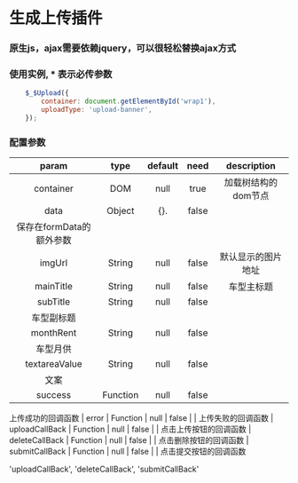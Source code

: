 # 生成上传插件 
### 原生js，ajax需要依赖jquery，可以很轻松替换ajax方式

### 使用实例, * 表示必传参数
```javascript
    $_$Upload({
        container: document.getElementById('wrap1'),
        uploadType: 'upload-banner',
    });

``` 
### 配置参数
| param        | type          |  default                              |   need   | description                                                  |
|  :----:      |  :----:       |  :----:                               |  :----:  |  :----:                                                      | 
| container    | DOM           |   null                                |   true   | 加载树结构的dom节点                                            |
| data         | Object        |   {}.                                 |   false  |
保存在formData的额外参数                                       |
| imgUrl        | String       |   null                                |   false  | 默认显示的图片地址                                             |
| mainTitle     | String       |   null                                |   false  |车型主标题                                          |
| subTitle      | String      |   null                                |   false  | 
车型副标题                                          |
| monthRent     | String      |   null                                |   false  | 
车型月供                                     |
| textareaValue      | String        |   null                                |   false  |             
文案                     |
| success       | Function         |   null                                |   false  |                                       |
上传成功的回调函数
| error       | Function         |   null                                |   false  |                                       |
上传失败的回调函数
| uploadCallBack       | Function         |   null                                |   false  |                                       |
点击上传按钮的回调函数
| deleteCallBack       | Function         |   null                                |   false  |                                       |
点击删除按钮的回调函数
| submitCallBack       | Function         |   null                                |   false  |                                       |
点击提交按钮的回调函数




'uploadCallBack', 'deleteCallBack', 'submitCallBack'
